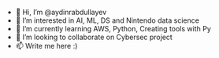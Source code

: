 - 👋 Hi, I’m @aydinrabdullayev
- 👀 I’m interested in AI, ML, DS and Nintendo data science 
- 🌱 I’m currently learning AWS, Python, Creating tools with Py
- 💞️ I’m looking to collaborate on Cybersec project
- 📫 Write me here :) 

<!---
aydinrabdullayev/aydinrabdullayev is a ✨ special ✨ repository because its `README.md` (this file) appears on your GitHub profile.
You can click the Preview link to take a look at your changes.
--->
